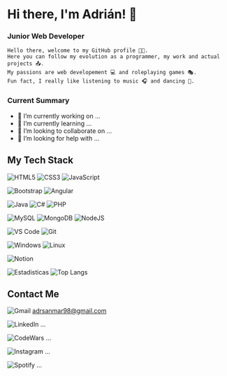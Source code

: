 # Hi there, I'm Adrián! 👋

<h3> Junior Web Developer </h3>

`Hello there, welcome to my GitHub profile 👨‍💻.`
</br>
`Here you can follow my evolution as a programmer, my work and actual projects 📤.`
</br>
`My passions are web developement 💻 and roleplaying games 🎭.`
</br>
`Fun fact, I really like listening to music 🎧 and dancing 🕺.`

### Current Summary
- 🔭 I’m currently working on ...
- 🌱 I’m currently learning ...
- 👯 I’m looking to collaborate on ...
- 🤔 I’m looking for help with ...

## My Tech Stack

![HTML5](https://img.shields.io/badge/-HTML5-%23E44D27?style=flat-square&logo=html5&logoColor=ffffff)
![CSS3](https://img.shields.io/badge/-CSS3-%231572B6?style=flat-square&logo=css3)
![JavaScript](https://img.shields.io/badge/-JavaScript-%23F7DF1C?style=flat-square&logo=javascript&logoColor=000000&labelColor=%23F7DF1C&color=%23FFCE5A)

![Bootstrap](https://img.shields.io/badge/-Bootstrap-6633cc?style=flat-square&logo=Bootstrap&logoColor=ffffff)
![Angular](https://img.shields.io/badge/-Angular-dc143c?style=flat-square&logo=Angular&logoColor=ffffff)

![Java](https://img.shields.io/badge/-Java-ffa500?style=flat-square&logo=Java&logoColor=ffffff)
![C#](https://img.shields.io/badge/C%23-239120?style=flat-square&logo=c-sharp&logoColor=white)
![PHP](https://img.shields.io/badge/-PHP-6666FF?style=flat-square&logo=PHP&logoColor=ffffff)

![MySQL](https://img.shields.io/badge/MySQL-005C84?style=flat-square&logo=mysql&logoColor=white)
![MongoDB](https://img.shields.io/badge/-MongoDB-32cd32?style=flat-square&logo=MongoDB&logoColor=ffffff)
![NodeJS](https://img.shields.io/badge/Node.js-43853D?style=flat-square&logo=node.js&logoColor=white)

![VS Code](https://img.shields.io/badge/-VSCode-%23007ACC?style=flat-square&logo=visual-studio-code)
![Git](https://img.shields.io/badge/GIT-E44C30?style=flat-square&logo=git&logoColor=white)

![Windows](https://img.shields.io/badge/Windows-0078D6?style=flat-square&logo=windows&logoColor=white)
![Linux](https://img.shields.io/badge/Linux-FCC624?style=flat-square&logo=linux&logoColor=black)

![Notion](https://img.shields.io/badge/Notion-000000?style=flat-square&logo=notion&logoColor=white)

![Estadisticas](https://github-readme-stats.vercel.app/api?username=adrismm&show_icons=true&theme=dark)
![Top Langs](https://github-readme-stats.vercel.app/api/top-langs/?username=adrismm&layout=compact&theme=dark)

## Contact Me

![Gmail](https://img.shields.io/badge/Gmail-D14836?style=flat&logo=gmail&logoColor=white) adrsanmar98@gmail.com

![LinkedIn](https://img.shields.io/badge/LinkedIn-0077B5?style=flat&logo=linkedin&logoColor=white) ...

![CodeWars](https://img.shields.io/badge/Codewars-B1361E?style=flat&logo=Codewars&logoColor=white) ...

![Instagram](https://img.shields.io/badge/Instagram-E4405F?style=flat&logo=instagram&logoColor=white) ...

![Spotify](https://img.shields.io/badge/Spotify-1ED760?&style=for-the-badge&logo=spotify&logoColor=white) ...
